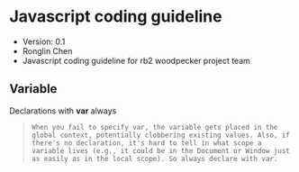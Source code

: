Javascript coding guideline
==============================
+ Version: 0.1
+ Ronglin Chen
+ Javascript coding guideline for rb2 woodpecker project team

Variable
---------
Declarations with **var** always
>     When you fail to specify var, the variable gets placed in the global context, potentially clobbering existing values. Also, if there's no declaration, it's hard to tell in what scope a variable lives (e.g., it could be in the Document or Window just as easily as in the local scope). So always declare with var.



